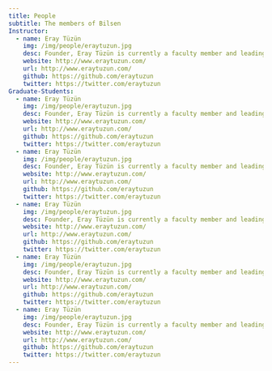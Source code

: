 ```yaml
---
title: People
subtitle: The members of Bilsen
Instructor:
  - name: Eray Tüzün
    img: /img/people/eraytuzun.jpg
    desc: Founder, Eray Tüzün is currently a faculty member and leading the Bilkent University Software Engineering and Data Analytics Research Group (BILSEN)  in the Department     of Computer Engineering at Bilkent University. He has over 15 years of experience designing and building software.
    website: http://www.eraytuzun.com/
    url: http://www.eraytuzun.com/
    github: https://github.com/eraytuzun
    twitter: https://twitter.com/eraytuzun
Graduate-Students:
  - name: Eray Tüzün
    img: /img/people/eraytuzun.jpg
    desc: Founder, Eray Tüzün is currently a faculty member and leading the Bilkent University Software Engineering and Data Analytics Research Group (BILSEN)  in the Department     of Computer Engineering at Bilkent University. He has over 15 years of experience designing and building software.
    website: http://www.eraytuzun.com/
    url: http://www.eraytuzun.com/
    github: https://github.com/eraytuzun
    twitter: https://twitter.com/eraytuzun
  - name: Eray Tüzün
    img: /img/people/eraytuzun.jpg
    desc: Founder, Eray Tüzün is currently a faculty member and leading the Bilkent University Software Engineering and Data Analytics Research Group (BILSEN)  in the Department     of Computer Engineering at Bilkent University. He has over 15 years of experience designing and building software.
    website: http://www.eraytuzun.com/
    url: http://www.eraytuzun.com/
    github: https://github.com/eraytuzun
    twitter: https://twitter.com/eraytuzun
  - name: Eray Tüzün
    img: /img/people/eraytuzun.jpg
    desc: Founder, Eray Tüzün is currently a faculty member and leading the Bilkent University Software Engineering and Data Analytics Research Group (BILSEN)  in the Department     of Computer Engineering at Bilkent University. He has over 15 years of experience designing and building software.
    website: http://www.eraytuzun.com/
    url: http://www.eraytuzun.com/
    github: https://github.com/eraytuzun
    twitter: https://twitter.com/eraytuzun
  - name: Eray Tüzün
    img: /img/people/eraytuzun.jpg
    desc: Founder, Eray Tüzün is currently a faculty member and leading the Bilkent University Software Engineering and Data Analytics Research Group (BILSEN)  in the Department     of Computer Engineering at Bilkent University. He has over 15 years of experience designing and building software.
    website: http://www.eraytuzun.com/
    url: http://www.eraytuzun.com/
    github: https://github.com/eraytuzun
    twitter: https://twitter.com/eraytuzun
  - name: Eray Tüzün
    img: /img/people/eraytuzun.jpg
    desc: Founder, Eray Tüzün is currently a faculty member and leading the Bilkent University Software Engineering and Data Analytics Research Group (BILSEN)  in the Department     of Computer Engineering at Bilkent University. He has over 15 years of experience designing and building software.
    website: http://www.eraytuzun.com/
    url: http://www.eraytuzun.com/
    github: https://github.com/eraytuzun
    twitter: https://twitter.com/eraytuzun
---
```


